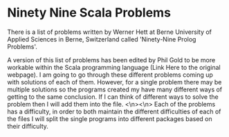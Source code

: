 # Ninety Nine Scala Problems

There is a list of problems written by Werner Hett at Berne University of Applied Sciences in Berne, Switzerland called 'Ninety-Nine Prolog Problems'.

A version of this list of problems has been edited by Phil Gold to be more workable within the Scala programming language (Link Here to the original webpage). I am going to go through these different problems coming up with solutions of each of them. However, for a single problem there may be multiple solutions so the programs created my have many different ways of getting to the same conclusion. If I can think of different ways to solve the problem then I will add them into the file. <\n><\n>
Each of the problems has a difficulty, in order to both maintain the different difficulties of each of the files I will split the single programs into different packages based on their difficulty. 
